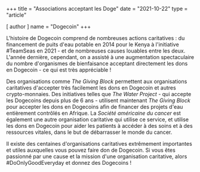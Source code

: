+++
title = "Associations acceptant les Doge"
date = "2021-10-22"
type = "article"

[ author ]
  name = "Dogecoin"
+++

L'histoire de Dogecoin comprend de nombreuses actions caritatives : du financement de puits d'eau potable en 2014 pour le Kenya à l'initiative #TeamSeas en 2021 - et de nombreuses causes louables entre les deux. L'année dernière, cependant, on a assisté à une augmentation spectaculaire du nombre d'organismes de bienfaisance acceptant directement les dons en Dogecoin - ce qui est très appréciable ! 

Des organisations comme *The Giving Block* permettent aux organisations caritatives d'accepter très facilement les dons en Dogecoin et autres crypto-monnaies. Des initiatives telles que *The Water Project* - qui accepte les Dogecoins depuis plus de 6 ans - utilisent maintenant *The Giving Block* pour accepter les dons en Dogecoins afin de financer des projets d'eau entièrement contrôlés en Afrique. La *Société américaine du cancer* est également une autre organisation caritative qui utilise ce service, et utilise les dons en Dogecoin pour aider les patients à accéder à des soins et à des ressources vitales, dans le but de débarrasser le monde du cancer.

Il existe des centaines d'organisations caritatives extrêmement importantes et utiles auxquelles vous pouvez faire don de Dogecoin. Si vous êtes passionné par une cause et la mission d'une organisation caritative, alors #DoOnlyGoodEveryday et donnez des Dogecoins !